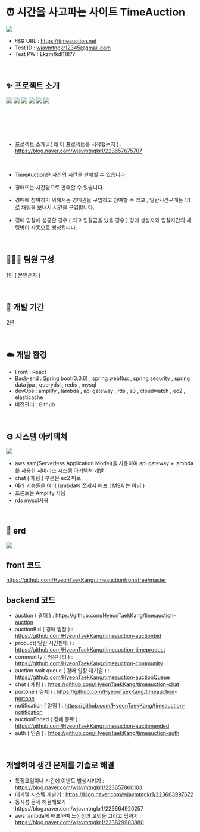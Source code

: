 # ⏰ 시간을 사고파는 사이트 TimeAuction

<img src="https://github.com/user-attachments/assets/abef65a6-7c90-4c3a-806f-466e59922e75"/>

- 배포 URL : https://timeauction.net
- Test ID : wjavmtngkr12345@gmail.com
- Test PW : Ekzmfkdl11!!??

<br>

## ✨ 프로젝트 소개
<img src="https://github.com/user-attachments/assets/1ad816d1-b8be-48d1-8186-929f7a8e58d4"/>
<img src="https://github.com/user-attachments/assets/09846430-d918-484b-99c7-dc7ea6449069"/>
<img src="https://github.com/user-attachments/assets/7dd0fb61-18d2-46ef-be80-2b259c85347f"/>
<img src="https://github.com/user-attachments/assets/b6069b93-f306-470c-a3e2-268ebf570a03"/>
<img src="https://github.com/user-attachments/assets/3f4ddb77-1e31-4282-a495-d638ea288ba49"/>
<img src="https://github.com/user-attachments/assets/655be0c7-0d70-4b2b-ba96-f46633de6ab7"/>

<br><br><br><br>

- 프로젝트 소개글( 왜 이 프로젝트를 시작했는지 ) : https://blog.naver.com/wjavmtngkr1/223657675707

<br>


- TimeAuction은 자신의 시간을 판매할 수 있습니다.

- 경매또는 시간당으로 판매할 수 있습니다.
  
- 경매에 참여하기 위해서는 경매권을 구입하고 참여할 수 있고 , 일반시간구매는 1:1 로 채팅을 보내서 시간을 구입합니다.
  
- 경매 입찰에 성공할 경우 ( 최고 입찰금을 냈을 경우 ) 경매 생성자와 입찰자간의 채팅방이 자동으로 생성됩니다.

<br>

## 🧑‍🤝‍🧑 팀원 구성

1인 ( 본인혼자 )


<br>

## 📅 개발 기간

2년

<br>

## ☁️ 개발 환경

- Front : React
- Back-end : Spring boot(3.0.6) , spring webflux , spring security , spring data jpa , querydsl , redis , mysql
- devOps : amplify , lambda , api gateway , rds , s3 , cloudwatch , ec2 , elasticache 
- 버전관리 : Github
<br>


## ⚙️ 시스템 아키텍쳐
<img src="https://github.com/user-attachments/assets/03b96692-deb9-44ea-a9b7-a9d84e1b4f18"/>

- aws sam(Serverless Application Model)을 사용하여 api gateway + lambda 를 사용한 서버리스 시스템 아키텍쳐 개발
- chat ( 채팅 ) 부분은 ec2 따로
- 여러 기능들을 여러 lambda에 쪼개서 배포 ( MSA 는 아님 )
- 프론트는 Amplify 사용
- rds mysql사용
<br>


## 🔗 erd
<img src="https://github.com/user-attachments/assets/bb120b7b-3072-41ec-8cfe-319ab79e6d62"/>

<br>


## front 코드
https://github.com/HyeonTaekKang/timeauctionfront/tree/master


## backend 코드
- auction ( 경매 ) : https://github.com/HyeonTaekKang/timeauction-auction
- auctionBid ( 경매 입찰 ) : https://github.com/HyeonTaekKang/timeauction-auctionbid
- product( 일반 시간판매 ) : https://github.com/HyeonTaekKang/timeauction-timeproduct
- community ( 커뮤니티 ) : https://github.com/HyeonTaekKang/timeauction-community
- auction wait queue ( 경매 입장 대기열 ) : https://github.com/HyeonTaekKang/timeauction-auctionQueue
- chat ( 채팅 ) : https://github.com/HyeonTaekKang/timeauction-chat
- portone ( 결제 ) : https://github.com/HyeonTaekKang/timeauction-portone
- notification ( 알림 ) : https://github.com/HyeonTaekKang/timeauction-notification
- auctionEnded ( 경매 종료 ) : https://github.com/HyeonTaekKang/timeauction-auctionended
- auth ( 인증 ) : https://github.com/HyeonTaekKang/timeauction-auth

<br>

##  개발하며 생긴 문제를 기술로 해결
- 특정요일이나 시간에 이벤트 발생시키기 : https://blog.naver.com/wjavmtngkr1/223657860103
- 대기열 시스템 개발기 : https://blog.naver.com/wjavmtngkr1/223663997672
- 동시성 문제 해결해보기https://blog.naver.com/wjavmtngkr1/223664920257
- aws lambda에 배포하며 느낌점과 고민들 그리고 팁까지 : https://blog.naver.com/wjavmtngkr1/223829903880






